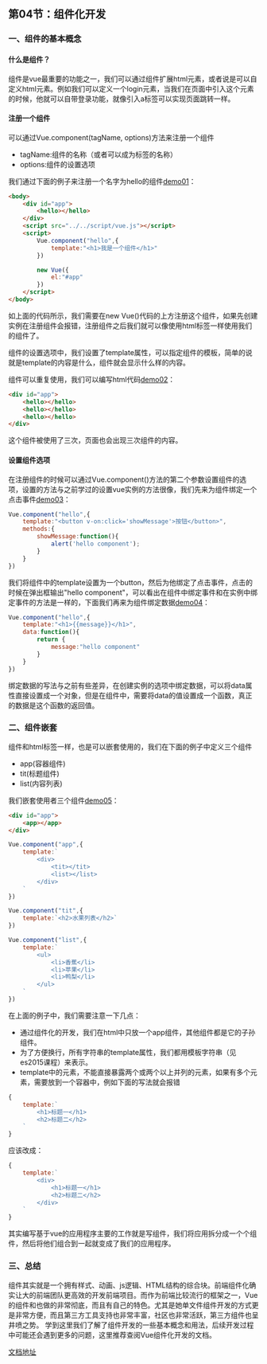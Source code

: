 ## 第04节：组件化开发

### 一、组件的基本概念

#### 什么是组件？

组件是vue最重要的功能之一，我们可以通过组件扩展html元素，或者说是可以自定义html元素。例如我们可以定义一个login元素，当我们在页面中引入这个元素的时候，他就可以自带登录功能，就像引入a标签可以实现页面跳转一样。

#### 注册一个组件

可以通过Vue.component(tagName, options)方法来注册一个组件

* tagName:组件的名称（或者可以成为标签的名称）
* options:组件的设置选项

我们通过下面的例子来注册一个名字为hello的组件[demo01](https://github.com/xiaozhoulee/xiaozhou-examples/blob/master/05-Vue入门/第04章%EF%BC%9A组件化开发/demo01.html
)：

``` html
<body>
    <div id="app">
        <hello></hello>
    </div>
    <script src="../../script/vue.js"></script>
    <script>
        Vue.component("hello",{
            template:"<h1>我是一个组件</h1>"
        })

        new Vue({
            el:"#app"
        })
    </script>
</body>
```

如上面的代码所示，我们需要在new Vue()代码的上方注册这个组件，如果先创建实例在注册组件会报错，注册组件之后我们就可以像使用html标签一样使用我们的组件了。

组件的设置选项中，我们设置了template属性，可以指定组件的模板，简单的说就是template的内容是什么，组件就会显示什么样的内容。

组件可以重复使用，我们可以编写html代码[demo02](https://github.com/xiaozhoulee/xiaozhou-examples/blob/master/05-Vue入门/第04章%EF%BC%9A组件化开发/demo02.html)：
``` html
<div id="app">
    <hello></hello>
    <hello></hello>
    <hello></hello>
</div>
```

这个组件被使用了三次，页面也会出现三次组件的内容。

#### 设置组件选项

在注册组件的时候可以通过Vue.component()方法的第二个参数设置组件的选项，设置的方法与之前学过的设置vue实例的方法很像，我们先来为组件绑定一个点击事件[demo03](https://github.com/xiaozhoulee/xiaozhou-examples/blob/master/05-Vue入门/第04章%EF%BC%9A组件化开发/demo03.html)：
``` js
Vue.component("hello",{
    template:"<button v-on:click='showMessage'>按钮</button>",
    methods:{
        showMessage:function(){
            alert('hello component');
        }
    }
})
```

我们将组件中的template设置为一个button，然后为他绑定了点击事件，点击的时候在弹出框输出"hello component"，可以看出在组件中绑定事件和在实例中绑定事件的方法是一样的，下面我们再来为组件绑定数据[demo04](https://github.com/xiaozhoulee/xiaozhou-examples/blob/master/05-Vue入门/第04章%EF%BC%9A组件化开发/demo04.html)：

``` js
Vue.component("hello",{
    template:"<h1>{{message}}</h1>",
    data:function(){
        return {
            message:"hello component"
        }
    }
})
```

绑定数据的写法与之前有些差异，在创建实例的选项中绑定数据，可以将data属性直接设置成一个对象，但是在组件中，需要将data的值设置成一个函数，真正的数据是这个函数的返回值。

### 二、组件嵌套
组件和html标签一样，也是可以嵌套使用的，我们在下面的例子中定义三个组件

* app(容器组件)
* tit(标题组件)
* list(内容列表)

我们嵌套使用者三个组件[demo05](https://github.com/xiaozhoulee/xiaozhou-examples/blob/master/05-Vue入门/第04章%EF%BC%9A组件化开发/demo05.html)：

``` html
<div id="app">
    <app></app>
</div>
```

``` js
Vue.component("app",{
    template:`
        <div>
            <tit></tit>
            <list></list>
        </div>
    `
})
```

``` js
Vue.component("tit",{
    template:`<h2>水果列表</h2>`
})
```

``` js
Vue.component("list",{
    template:`
        <ul>
            <li>香蕉</li>
            <li>苹果</li>
            <li>鸭梨</li>
        </ul>
    `
})
```

在上面的例子中，我们需要注意一下几点：

* 通过组件化的开发，我们在html中只放一个app组件，其他组件都是它的子孙组件。
* 为了方便换行，所有字符串的template属性，我们都用模板字符串（见es2015课程）来表示。
* template中的元素，不能直接暴露两个或两个以上并列的元素，如果有多个元素，需要放到一个容器中，例如下面的写法就会报错
``` js 
{
    template:`
        <h1>标题一</h1>
        <h2>标题二</h2>
    `
}
```
应该改成：
``` js
{
    template:`
        <div>
            <h1>标题一</h1>
            <h2>标题二</h2>
        </div>
    `
}
```

其实编写基于vue的应用程序主要的工作就是写组件，我们将应用拆分成一个个组件，然后将他们组合到一起就变成了我们的应用程序。

### 三、总结
组件其实就是一个拥有样式、动画、js逻辑、HTML结构的综合块。前端组件化确实让大的前端团队更高效的开发前端项目。而作为前端比较流行的框架之一，Vue的组件和也做的非常彻底，而且有自己的特色。尤其是她单文件组件开发的方式更是非常方便，而且第三方工具支持也非常丰富，社区也非常活跃，第三方组件也呈井喷之势。
学到这里我们了解了组件开发的一些基本概念和用法，后续开发过程中可能还会遇到更多的问题，这里推荐查阅Vue组件化开发的文档。

[文档地址](https://blog.csdn.net/qq_33988065/article/details/85124428)



